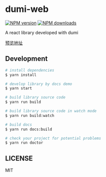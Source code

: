 # dumi-web

[![NPM version](https://img.shields.io/npm/v/dumi-web.svg?style=flat)](https://npmjs.org/package/dumi-web)
[![NPM downloads](http://img.shields.io/npm/dm/dumi-web.svg?style=flat)](https://npmjs.org/package/dumi-web)

A react library developed with dumi

[预览地址](https://zhgtt.github.io/dumi-web/)

## Development

```bash
# install dependencies
$ yarn install

# develop library by docs demo
$ yarn start

# build library source code
$ yarn run build

# build library source code in watch mode
$ yarn run build:watch

# build docs
$ yarn run docs:build

# check your project for potential problems
$ yarn run doctor
```

## LICENSE

MIT
